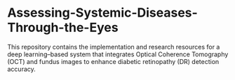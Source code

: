 # Assessing-Systemic-Diseases-Through-the-Eyes
This repository contains the implementation and research resources for a deep learning–based system that integrates Optical Coherence Tomography (OCT) and fundus images to enhance diabetic retinopathy (DR) detection accuracy.
